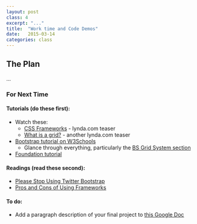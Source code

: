 ```yaml
---
layout: post
class: 4
excerpt: "..."
title:  "Work time and Code Demos"
date:   2015-03-14
categories: class
---
```


## The Plan

...

<div class="notice post-todos" markdown="1">

### For Next Time

#### Tutorials (do these first):

* Watch these:
	* [CSS Frameworks](https://www.youtube.com/watch?v=zJ78W_kdmCA) - lynda.com teaser
	* [What is a grid?](https://www.youtube.com/watch?v=0IrWRuEyXYA) - another lynda.com teaser
* [Bootstrap tutorial on W3Schools](http://www.w3schools.com/bootstrap/default.asp)
	* Glance through everything, particularly the [BS Grid System section](http://www.w3schools.com/bootstrap/bootstrap_grid_system.asp)
* [Foundation tutorial](http://www.webdesignerdepot.com/2013/11/how-to-get-started-with-foundation-5/)

#### Readings (read these second):

* [Please Stop Using Twitter Bootstrap](http://notes.gross.is/post/43508972396/please-stop-using-twitter-bootstrap)
* [Pros and Cons of Using Frameworks](http://themetaq.com/articles/the-pros-and-cons-of-using-a-front-end-framework)


#### To do:

* Add a paragraph description of your final project to [this Google Doc](https://docs.google.com/document/d/19j7mzm6Dojryt2j8mX6MZLa5VQwiGvXgHREGMGFaOc4/edit?usp=sharing)

</div>